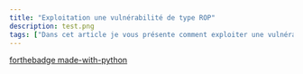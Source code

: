 ```yaml
---
title: "Exploitation une vulnérabilité de type ROP"
description: test.png
tags: ["Dans cet article je vous présente comment exploiter une vulnérabilité de type ROP (Return-oriented programming) permet de contourner des mécanismes notammement l'ASLR et le système NX."]
---
```


[forthebadge made-with-python](https://media.giphy.com/media/xT9IgG50Fb7Mi0prBC/giphy.gif)

